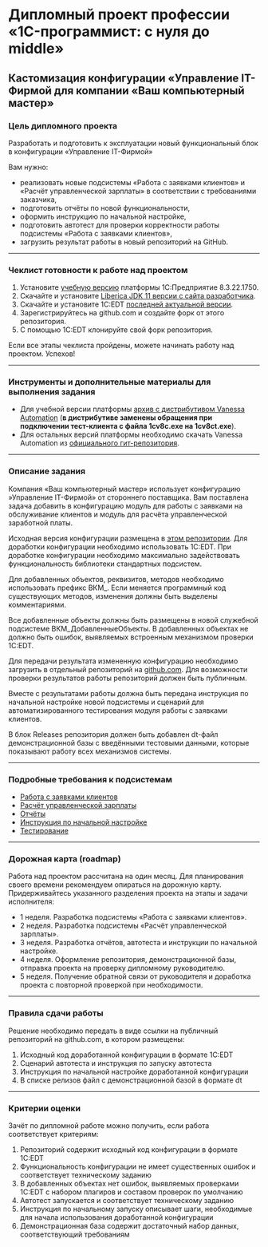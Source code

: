 # Дипломный проект профессии «1C-программист: с нуля до middle»

## Кастомизация конфигурации «Управление IT-Фирмой для компании «Ваш компьютерный мастер»

### Цель дипломного проекта

Разработать и подготовить к эксплуатации новый функциональный блок в конфигурации «Управление IT-Фирмой»

Вам нужно:
- реализовать новые подсистемы «Работа с заявками клиентов» и «Расчёт управленческой зарплаты» в соответствии с требованиями заказчика,
- подготовить отчёты по новой функциональности,
- оформить инструкцию по начальной настройке,
- подготовить автотест для проверки корректности работы подсистемы «Работа с заявками клиентов»,
- загрузить результат работы в новый репозиторий на GitHub.

------

### Чеклист готовности к работе над проектом

1. Установите [учебную версию](https://drive.google.com/file/d/1uwSuDXJPQS2ehLy0V9CKqZQX2B3ERxcK/view?usp=sharing) платформы 1С:Предприятие 8.3.22.1750.
2. Скачайте и установите [Liberica JDK 11 версии с сайта разработчика](https://bell-sw.com/pages/downloads/#/java-11-lts).
3. Скачайте и установите 1С:EDT [последней актуальной версии](https://edt.1c.ru/).
4. Зарегистрируйтесь на github.com и создайте форк от этого репозитория.
5. С помощью 1С:EDT клонируйте свой форк репозитория.

Если все этапы чеклиста пройдены, можете начинать работу над проектом. Успехов!

------

### Инструменты и дополнительные материалы для выполнения задания
- Для учебной версии платформы [архив с дистрибутивом Vanessa Automation](https://drive.google.com/file/d/1QnZ3fnGMaH7Uueg55w1jTK5fUyipZdEF/view?usp=share_link) (**в дистрибутиве заменены обращения при подключении тест-клиента с файла 1cv8c.exe на 1cv8ct.exe**).
- Для остальных версий платформы необходимо скачать Vanessa Automation из [официального гит-репозитория](https://pr-mex.github.io/vanessa-automation/dev/).

------

### Описание задания

Компания «Ваш компьютерный мастер» использует конфигурацию »Управление IT-Фирмой» от стороннего поставщика. Вам поставлена задача добавить в конфигурацию модуль для работы с заявками на обслуживание клиентов и модуль для расчёта управленческой заработной платы.

Исходная версия конфигурации размещена в [этом репозитории](https://github.com/netology-code/fonecmid-diplom/tree/main/diplom-src). Для доработки конфигурации необходимо использовать 1C:EDT. При доработке конфигурации необходимо максимально задействовать функциональность библиотеки стандартных подсистем.

Для добавленных объектов, реквизитов, методов необходимо использовать префикс ВКМ_. Если меняется программный код существующих методов, изменения должны быть выделены комментариями.

Все добавленные объекты должны быть размещены в новой служебной подсистеме ВКМ_ДобавленныеОбъекты. В добавленных объектах не должно быть ошибок, выявляемых встроенным механизмом проверки 1C:EDT.

Для передачи результата измененную конфигурацию необходимо загрузить в отдельный репозиторий на [github.com](https://github.com). Для возможности проверки результатов работы репозиторий должен быть публичным.

Вместе с результатами работы должна быть передана инструкция по начальной настройке новой подсистемы и сценарий для автоматизированного тестирования модуля работы с заявками клиентов.

В блок Releases репозитория должен быть добавлен dt-файл демонстрационной базы с введёнными тестовыми данными, которые показывают работу всех механизмов системы.

------

### Подробные требования к подсистемам

- [Работа с заявками клиентов](tasks/tickets.md)
- [Расчёт управленческой зарплаты](tasks/hrm.md)
- [Отчёты](tasks/reports.md)
- [Инструкция по начальной настройке](tasks/docs.md)
- [Тестирование](tasks/testing.md)

------

### Дорожная карта (roadmap)

Работа над проектом рассчитана на один месяц. Для планирования своего времени рекомендуем опираться на дорожную карту. Придерживайтесь указанного разделения проекта на этапы и задачи исполнителя:

- 1 неделя. Разработка подсистемы «Работа с заявками клиентов».
- 2 неделя. Разработка подсистемы «Расчёт управленческой зарплаты».
- 3 неделя. Разработка отчётов, автотеста и инструкции по начальной настройке.
- 4 неделя. Оформление репозитория, демонстрационной базы, отправка проекта на проверку дипломному руководителю.
- 5 неделя. Получение обратной связи от руководителя и доработка проекта с повторной проверкой при необходимости.

------

### Правила сдачи работы

Решение необходимо передать в виде ссылки на публичный репозиторий на github.com, в котором размещены:
1. Исходный код доработанной конфигурации в формате 1C:EDT
2. Сценарий автотеста и инструкция по запуску автотеста
3. Инструкция по начальной настройке доработанной конфигурации
4. В списке релизов файл с демонстрационной базой в формате dt

------

### Критерии оценки

Зачёт по дипломной работе можно получить, если работа соответствует критериям:

1. Репозиторий содержит исходный код конфигурации в формате 1C:EDT
2. Функциональность конфигурации не имеет существенных ошибок и соответствует техническому заданию
3. В добавленных объектах нет ошибок, выявляемых проверками 1C:EDT с набором плагиров и составом проверок по умолчанию
4. Автотест запускается и соответствует техническому заданию
5. Инструкция по начальному запуску описывает шаги, необходимые для начала использования доработанной конфигурации
6. Демонстрационная база содержит достаточный набор данных, соответствующий требованиям
